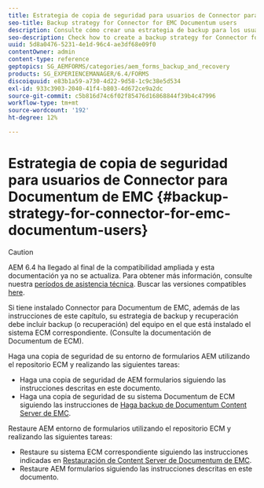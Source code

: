 ```yaml
---
title: Estrategia de copia de seguridad para usuarios de Connector para Documentum de EMC
seo-title: Backup strategy for Connector for EMC Documentum users
description: Consulte cómo crear una estrategia de backup para los usuarios de Documentum de EMC en Connector.
seo-description: Check how to create a backup strategy for Connector for EMC Documentum users.
uuid: 5d8a0476-5231-4e1d-96c4-ae3df68e09f0
contentOwner: admin
content-type: reference
geptopics: SG_AEMFORMS/categories/aem_forms_backup_and_recovery
products: SG_EXPERIENCEMANAGER/6.4/FORMS
discoiquuid: e83b1a59-a730-4d22-9d58-1c9c38e5d534
exl-id: 933c3903-2040-41f4-b803-4d672ce9a2dc
source-git-commit: c5b816d74c6f02f85476d16868844f39b4c47996
workflow-type: tm+mt
source-wordcount: '192'
ht-degree: 12%

---
```


# Estrategia de copia de seguridad para usuarios de Connector para Documentum de EMC {#backup-strategy-for-connector-for-emc-documentum-users}

>[!CAUTION]
>
>AEM 6.4 ha llegado al final de la compatibilidad ampliada y esta documentación ya no se actualiza. Para obtener más información, consulte nuestra [períodos de asistencia técnica](https://helpx.adobe.com/es/support/programs/eol-matrix.html). Buscar las versiones compatibles [here](https://experienceleague.adobe.com/docs/).

Si tiene instalado Connector para Documentum de EMC, además de las instrucciones de este capítulo, su estrategia de backup y recuperación debe incluir backup (o recuperación) del equipo en el que está instalado el sistema ECM correspondiente. (Consulte la documentación de Documentum de ECM).

Haga una copia de seguridad de su entorno de formularios AEM utilizando el repositorio ECM y realizando las siguientes tareas:

* Haga una copia de seguridad de AEM formularios siguiendo las instrucciones descritas en este documento.
* Haga una copia de seguridad de su sistema Documentum de ECM siguiendo las instrucciones de [Haga backup de Documentum Content Server de EMC](/help/forms/using/admin-help/backing-recovering-emc-documentum-repository.md#back-up-the-emc-documentum-content-server).

Restaure AEM entorno de formularios utilizando el repositorio ECM y realizando las siguientes tareas:

* Restaure su sistema ECM correspondiente siguiendo las instrucciones indicadas en [Restauración de Content Server de Documentum de EMC](/help/forms/using/admin-help/backing-recovering-emc-documentum-repository.md#restore-the-emc-documentum-content-server).
* Restaure AEM formularios siguiendo las instrucciones descritas en este documento.

